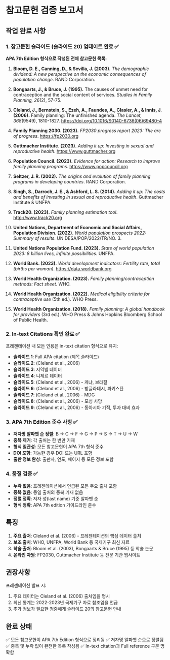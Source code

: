 # 참고문헌 검증 보고서

## 작업 완료 사항

### 1. 참고문헌 슬라이드 (슬라이드 20) 업데이트 완료 ✅

**APA 7th Edition 형식으로 작성된 전체 참고문헌 목록:**

1. **Bloom, D. E., Canning, D., & Sevilla, J. (2003).** *The demographic dividend: A new perspective on the economic consequences of population change*. RAND Corporation.

2. **Bongaarts, J., & Bruce, J. (1995).** The causes of unmet need for contraception and the social content of services. *Studies in Family Planning, 26*(2), 57-75.

3. **Cleland, J., Bernstein, S., Ezeh, A., Faundes, A., Glasier, A., & Innis, J. (2006).** Family planning: The unfinished agenda. *The Lancet, 368*(9549), 1810-1827. https://doi.org/10.1016/S0140-6736(06)69480-4

4. **Family Planning 2030. (2023).** *FP2030 progress report 2023: The arc of progress*. https://fp2030.org

5. **Guttmacher Institute. (2023).** *Adding it up: Investing in sexual and reproductive health*. https://www.guttmacher.org

6. **Population Council. (2023).** *Evidence for action: Research to improve family planning programs*. https://www.popcouncil.org

7. **Seltzer, J. R. (2002).** *The origins and evolution of family planning programs in developing countries*. RAND Corporation.

8. **Singh, S., Darroch, J. E., & Ashford, L. S. (2014).** *Adding it up: The costs and benefits of investing in sexual and reproductive health*. Guttmacher Institute & UNFPA.

9. **Track20. (2023).** *Family planning estimation tool*. http://www.track20.org

10. **United Nations, Department of Economic and Social Affairs, Population Division. (2022).** *World population prospects 2022: Summary of results*. UN DESA/POP/2022/TR/NO. 3.

11. **United Nations Population Fund. (2023).** *State of world population 2023: 8 billion lives, infinite possibilities*. UNFPA.

12. **World Bank. (2023).** *World development indicators: Fertility rate, total (births per woman)*. https://data.worldbank.org

13. **World Health Organization. (2023).** *Family planning/contraception methods: Fact sheet*. WHO.

14. **World Health Organization. (2022).** *Medical eligibility criteria for contraceptive use* (5th ed.). WHO Press.

15. **World Health Organization. (2018).** *Family planning: A global handbook for providers* (3rd ed.). WHO Press & Johns Hopkins Bloomberg School of Public Health.

### 2. In-text Citations 확인 완료 ✅

프레젠테이션 내 모든 인용은 in-text citation 형식으로 유지:

- **슬라이드 1**: Full APA citation (제목 슬라이드)
- **슬라이드 2**: (Cleland et al., 2006)
- **슬라이드 3**: 지역별 데이터
- **슬라이드 4**: 니제르 데이터
- **슬라이드 5**: (Cleland et al., 2006) - 케냐, 브라질
- **슬라이드 6**: (Cleland et al., 2006) - 방글라데시, 파키스탄
- **슬라이드 7**: (Cleland et al., 2006) - MDG
- **슬라이드 8**: (Cleland et al., 2006) - 모성 사망
- **슬라이드 9**: (Cleland et al., 2006) - 동아시아 기적, 투자 대비 효과

### 3. APA 7th Edition 준수 사항 ✅

- **저자명 알파벳 순 정렬**: B → C → F → G → P → S → T → U → W
- **중복 제거**: 각 출처는 한 번만 기재
- **형식 일관성**: 모든 참고문헌이 APA 7th 형식 준수
- **DOI 포함**: 가능한 경우 DOI 또는 URL 포함
- **출판 정보 완성**: 출판사, 연도, 페이지 등 모든 정보 포함

### 4. 품질 검증 ✅

- **누락 없음**: 프레젠테이션에서 언급된 모든 주요 출처 포함
- **중복 없음**: 동일 출처의 중복 기재 없음
- **정렬 정확**: 저자 성(last name) 기준 알파벳 순
- **형식 정확**: APA 7th edition 가이드라인 준수

## 특징

1. **주요 출처**: Cleland et al. (2006) - 프레젠테이션의 핵심 데이터 출처
2. **보조 출처**: WHO, UNFPA, World Bank 등 국제기구 최신 자료
3. **학술 출처**: Bloom et al. (2003), Bongaarts & Bruce (1995) 등 학술 논문
4. **온라인 자원**: FP2030, Guttmacher Institute 등 전문 기관 웹사이트

## 권장사항

프레젠테이션 발표 시:
1. 주요 데이터는 Cleland et al. (2006) 출처임을 명시
2. 최신 통계는 2022-2023년 국제기구 자료 참조임을 언급
3. 추가 정보가 필요한 청중에게 슬라이드 20의 참고문헌 안내

## 완료 상태

✅ 모든 참고문헌이 APA 7th Edition 형식으로 정리됨
✅ 저자명 알파벳 순으로 정렬됨
✅ 중복 및 누락 없이 완전한 목록 작성됨
✅ In-text citation과 Full reference 구분 명확함